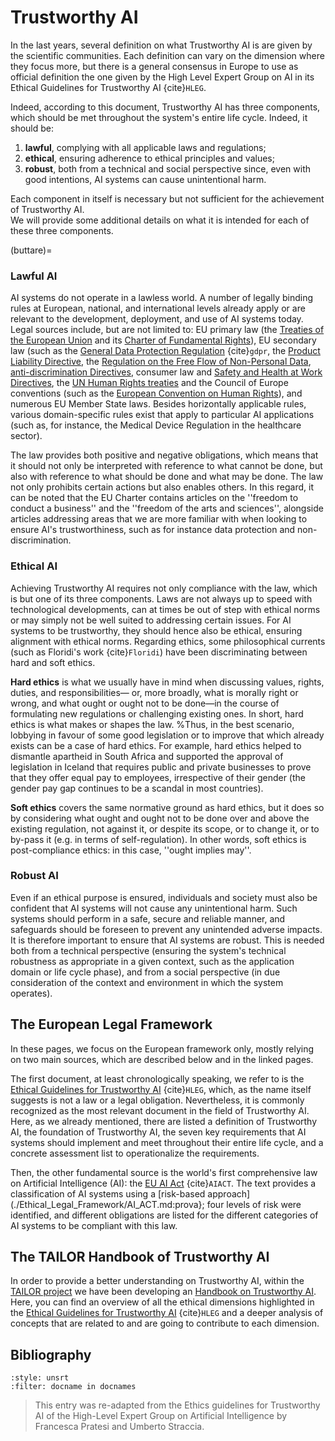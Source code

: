 # Trustworthy AI
In the last years, several definition on what Trustworthy AI is are given by the scientific communities. Each definition can vary on the dimension where they focus more, but there is a general consensus in Europe to use as official definition the one given by the High Level Expert Group on AI in its Ethical Guidelines for Trustworthy AI {cite}`HLEG`.

Indeed, according to this document, Trustworthy AI has three components, which should be met throughout the system's entire life cycle. Indeed, it should be:

1. **lawful**, complying with all applicable laws and regulations; 
2. **ethical**, ensuring adherence to ethical principles and values; 
3. **robust**, both from a technical and social perspective since, even with good intentions, AI systems can cause unintentional harm. 

Each component in itself is necessary but not sufficient for the achievement of Trustworthy AI.  <!--Ideally, all three components work in harmony and overlap in their operation. If, in practice, tensions arise between these components, society should endeavour to align them.--><br>
We will provide some additional details on what it is intended for each of these three components.

(buttare)=
### Lawful AI
AI systems do not operate in a lawless world. A number of legally binding rules at European, national, and international levels already apply or are relevant to the development, deployment, and use of AI systems today. 
Legal sources include, but are not limited to: EU primary law (the <a href="https://european-union.europa.eu/principles-countries-history/principles-and-values/founding-agreements\_en" target=_blank>Treaties of the European Union</a> and its <a href="https://www.europarl.europa.eu/charter/pdf/text\_en.pdf" target=_blank>Charter of Fundamental Rights</a>), EU secondary law (such as the <a href="https://gdpr-info.eu/" target=_blank>General Data Protection Regulation</a> {cite}`gdpr`, the <a href="https://single-market-economy.ec.europa.eu/single-market/goods/free-movement-sectors/liability-defective-products\_en" target=_blank>Product Liability Directive</a>, the <a href="https://digital-strategy.ec.europa.eu/en/policies/non-personal-data" target=_blank>Regulation on the Free Flow of Non-Personal Data</a>, <a href="https://commission.europa.eu/aid-development-cooperation-fundamental-rights/your-rights-eu/know-your-rights/equality/non-discrimination\_en" target=_blank>anti-discrimination Directives</a>, consumer law and <a href="https://osha.europa.eu/en/safety-and-health-legislation/european-directives" target=_blank>Safety and Health at Work Directives</a>, the <a href="https://www.un.org/en/about-us/universal-declaration-of-human-rights" target=_blank>UN Human Rights treaties</a> and the Council of Europe conventions (such as the <a href="https://www.coe.int/en/web/human-rights-convention/the-convention-in-1950" target=_blank>European Convention on Human Rights</a>), and numerous EU Member State laws. Besides horizontally applicable rules, various domain-specific rules exist that apply to particular AI applications (such as, for instance, the Medical Device Regulation in the healthcare sector).

The law provides both positive and negative obligations, which means that it should not only be interpreted with reference to what cannot be done, but also with reference to what should be done and what may be done. The law not only prohibits certain actions but also enables others. In this regard, it can be noted that the EU Charter contains articles on the ''freedom to conduct a business'' and the ''freedom of the arts and sciences'', alongside articles addressing areas that we are more familiar with when looking to ensure AI's trustworthiness, such as for instance data protection and non-discrimination.

### Ethical AI
Achieving Trustworthy AI requires not only compliance with the law, which is but one of its three components. Laws are not always up to speed with technological developments, can at times be out of step with ethical norms or may simply not be well suited to addressing certain issues. For AI systems to be trustworthy, they should hence also be ethical, ensuring alignment with ethical norms.
Regarding ethics, some philosophical currents (such as Floridi's work {cite}`Floridi`) have been discriminating between hard and soft ethics. 

**Hard ethics** is what we usually have in mind when discussing values, rights, duties, and responsibilities— or, more broadly, what is morally right or wrong, and what ought or ought not to be done—in the course of formulating new regulations or challenging existing ones. In short, hard ethics is what makes or shapes the law. %Thus, in the best scenario, lobbying in favour of some good legislation or to improve that which already exists can be a case of hard ethics. For example, hard ethics helped to dismantle apartheid in South Africa and supported the approval of legislation in Iceland that requires public and private businesses to prove that they offer equal pay to employees, irrespective of their gender (the gender pay gap continues to be a scandal in most countries).

**Soft ethics** covers the same normative ground as hard ethics, but it does so by considering what ought and ought not to be done over and above the existing regulation, not against it, or despite its scope, or to change it, or to by-pass it (e.g. in terms of self-regulation). In other words, soft ethics is post-compliance ethics: in this case, ''ought implies may''.

### Robust AI
Even if an ethical purpose is ensured, individuals and society must also be confident that AI systems will not cause any unintentional harm. Such systems should perform in a safe, secure and reliable manner, and safeguards should be foreseen to prevent any unintended adverse impacts. It is therefore important to ensure that AI systems are robust. This is needed both from a technical perspective (ensuring the system's technical robustness as appropriate in a given context, such as the application domain or life cycle phase), and from a social perspective (in due consideration of the context and environment in which the system operates).
<!--https://www.cohubicol.com/blog/robust-ai-and-robust-law-part-i-robust-ai/-->

## The European Legal Framework

In these pages, we focus on the European framework only, mostly relying on two main sources, which are described below and in the linked pages.

The first document, at least chronologically speaking, we refer to is the [Ethical Guidelines for Trustworthy AI](./Ethical_Legal_Framwework/HLEG) {cite}`HLEG`, which, as the name itself suggests is not a law or a legal obligation. Nevertheless, it is commonly recognized as the most relevant document in the field of Trustworthy AI.
Here, as we already mentioned, there are listed a definition of Trustworthy AI, the foundation of Trustworthy AI, the seven key requirements that AI systems should implement and meet throughout their entire life cycle, and a concrete assessment list to operationalize the requirements.

Then, the other fundamental source is the world's first comprehensive law on Artificial Intelligence (AI): the [EU AI Act](./Ethical_Legal_Framwework/AIACT.md) {cite}`AIACT`. The text provides a classification of AI systems using a [risk-based approach](./Ethical_Legal_Framework/AI_ACT.md:prova}; four levels of risk were identified, and different obligations are listed for the different categories of AI systems to be compliant with this law. [](buttare)

## The TAILOR Handbook of Trustworthy AI
In order to provide a better understanding on Trustworthy AI, within the [TAILOR project](../TAILOR_project.md) we have been developing an [Handbook on Trustworthy AI](../TAILOR.md). Here, you can find an overview of all the ethical dimensions highlighted in the [Ethical Guidelines for Trustworthy AI](./Ethical_Legal_Framwework/HLEG.md) {cite}`HLEG` and a deeper analysis of concepts that are related to and are going to contribute to each dimension.

## Bibliography

```{bibliography} ../references.bib
:style: unsrt
:filter: docname in docnames
```

> This entry was re-adapted from the Ethics guidelines for Trustworthy AI of the High-Level Expert Group on Artificial Intelligence by Francesca Pratesi and Umberto Straccia.

